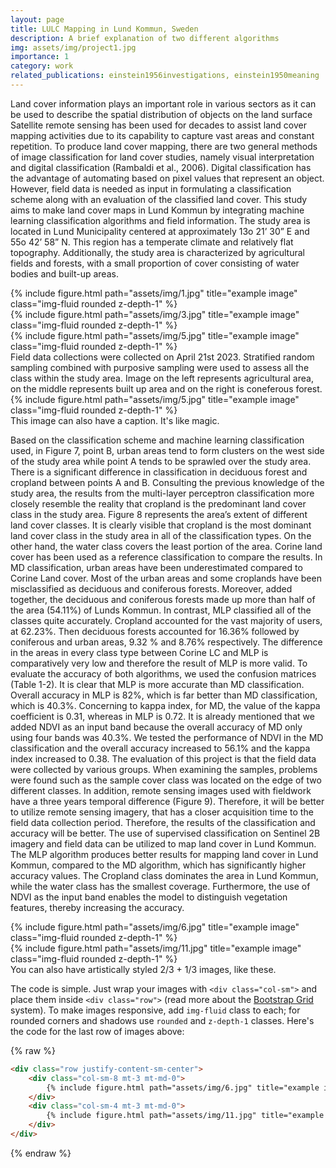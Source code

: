 ```yaml
---
layout: page
title: LULC Mapping in Lund Kommun, Sweden
description: A brief explanation of two different algorithms
img: assets/img/project1.jpg
importance: 1
category: work
related_publications: einstein1956investigations, einstein1950meaning
---
```


Land cover information plays an important role in various sectors as it can be used to describe the spatial distribution of objects on the land surface Satellite remote sensing has been used for decades to assist land cover mapping activities due to its capability to capture vast areas and constant repetition. To produce land cover mapping, there are two general methods of image classification for land cover studies, namely visual interpretation and digital classification (Rambaldi et al., 2006). Digital classification has the advantage of automating based on pixel values that represent an object. However, field data is needed as input in formulating a classification scheme along with an evaluation of the classified land cover. This study aims to make land cover maps in Lund Kommun by integrating machine learning classification algorithms and field information.
The study area is located in Lund Municipality centered at approximately 13o 21’ 30” E and 55o 42’ 58” N. This region has a temperate climate and relatively flat topography. Additionally, the study area is characterized by agricultural fields and forests, with a small proportion of cover consisting of water bodies and built-up areas.

<div class="row">
    <div class="col-sm mt-3 mt-md-0">
        {% include figure.html path="assets/img/1.jpg" title="example image" class="img-fluid rounded z-depth-1" %}
    </div>
    <div class="col-sm mt-3 mt-md-0">
        {% include figure.html path="assets/img/3.jpg" title="example image" class="img-fluid rounded z-depth-1" %}
    </div>
    <div class="col-sm mt-3 mt-md-0">
        {% include figure.html path="assets/img/5.jpg" title="example image" class="img-fluid rounded z-depth-1" %}
    </div>
</div>
<div class="caption">
    Field data collections were collected on April 21st 2023. Stratified random sampling combined with purposive sampling were used to assess all the class within the study area. Image on the left represents agricultural area, on the middle represents built up area and on the right is coneferous forest.
</div>
<div class="row">
    <div class="col-sm mt-3 mt-md-0">
        {% include figure.html path="assets/img/5.jpg" title="example image" class="img-fluid rounded z-depth-1" %}
    </div>
</div>
<div class="caption">
    This image can also have a caption. It's like magic.
</div>

Based on the classification scheme and machine learning classification used, in Figure 7, point B, urban areas tend to form clusters on the west side of the study area while point A tends to be sprawled over the study area. There is a significant difference in classification in deciduous forest and cropland between points A and B. Consulting the previous knowledge of the study area, the results from the multi-layer perceptron classification more closely resemble the reality that cropland is the predominant land cover class in the study area. Figure 8 represents the area’s extent of different land cover classes. It is clearly visible that cropland is the most dominant land cover class in the study area in all of the classification types. On the other hand, the water class covers the least portion of the area. Corine land cover has been used as a reference classification to compare the results. In MD classification, urban areas have been underestimated compared to Corine Land cover. Most of the urban areas and some croplands have been misclassified as deciduous and coniferous forests. Moreover, added together, the deciduous and coniferous forests made up more than half of the area (54.11%) of Lunds Kommun. In contrast, MLP classified all of the classes quite accurately. Cropland accounted for the vast majority of users, at 62.23%. Then deciduous forests accounted for 16.36% followed by coniferous and urban areas, 9.32 % and 8.76% respectively. The difference in the areas in every class type between Corine LC and MLP is comparatively very low and therefore the result of MLP is more valid.
To evaluate the accuracy of both algorithms, we used the confusion matrices (Table 1-2). It is clear that MLP is more accurate than MD classification. Overall accuracy in MLP is 82%, which is far better than MD classification, which is 40.3%. Concerning to kappa index, for MD, the value of the kappa coefficient is 0.31, whereas in MLP is 0.72. It is already mentioned that we added NDVI as an input band because the overall accuracy of MD only using four bands was 40.3%. We tested the performance of NDVI in the MD classification and the overall accuracy increased to 56.1% and the kappa index increased to 0.38.
The evaluation of this project is that the field data were collected by various groups. When examining the samples, problems were found such as the sample cover class was located on the edge of two different classes. In addition, remote sensing images used with fieldwork have a three years temporal difference (Figure 9). Therefore, it will be better to utilize remote sensing imagery, that has a closer acquisition time to the field data collection period. Therefore, the results of the classification and accuracy will be better.
The use of supervised classification on Sentinel 2B imagery and field data can be utilized to map land cover in Lund Kommun. The MLP algorithm produces better results for mapping land cover in Lund Kommun, compared to the MD algorithm, which has significantly higher accuracy values. The Cropland class dominates the area in Lund Kommun, while the water class has the smallest coverage. Furthermore, the use of NDVI as the input band enables the model to distinguish vegetation features, thereby increasing the accuracy.


<div class="row justify-content-sm-center">
    <div class="col-sm-8 mt-3 mt-md-0">
        {% include figure.html path="assets/img/6.jpg" title="example image" class="img-fluid rounded z-depth-1" %}
    </div>
    <div class="col-sm-4 mt-3 mt-md-0">
        {% include figure.html path="assets/img/11.jpg" title="example image" class="img-fluid rounded z-depth-1" %}
    </div>
</div>
<div class="caption">
    You can also have artistically styled 2/3 + 1/3 images, like these.
</div>


The code is simple.
Just wrap your images with `<div class="col-sm">` and place them inside `<div class="row">` (read more about the <a href="https://getbootstrap.com/docs/4.4/layout/grid/">Bootstrap Grid</a> system).
To make images responsive, add `img-fluid` class to each; for rounded corners and shadows use `rounded` and `z-depth-1` classes.
Here's the code for the last row of images above:

{% raw %}
```html
<div class="row justify-content-sm-center">
    <div class="col-sm-8 mt-3 mt-md-0">
        {% include figure.html path="assets/img/6.jpg" title="example image" class="img-fluid rounded z-depth-1" %}
    </div>
    <div class="col-sm-4 mt-3 mt-md-0">
        {% include figure.html path="assets/img/11.jpg" title="example image" class="img-fluid rounded z-depth-1" %}
    </div>
</div>
```
{% endraw %}
